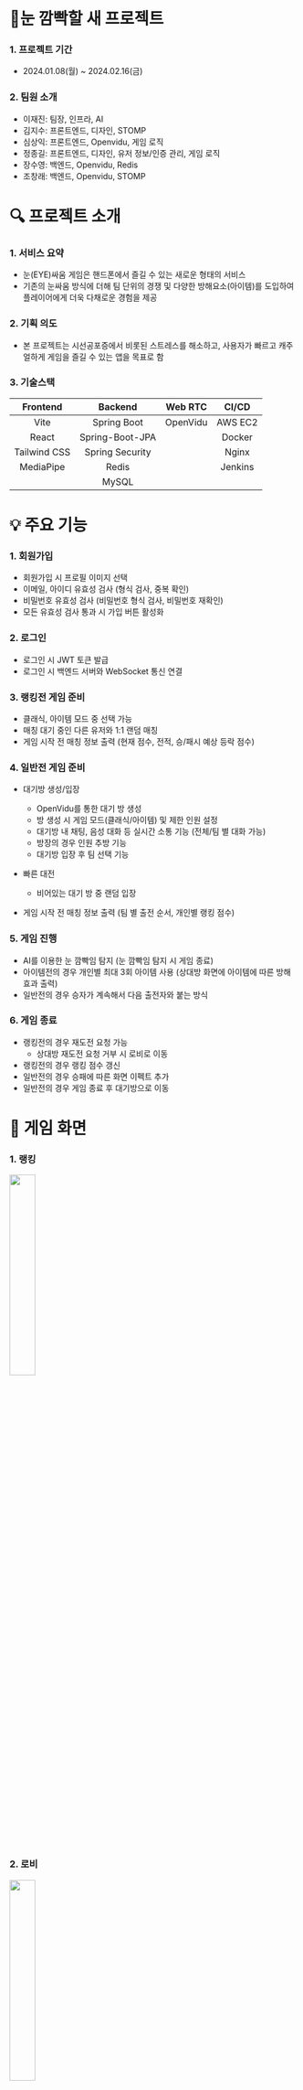 # 🚀눈 깜빡할 새 프로젝트

### 1. 프로젝트 기간

- 2024.01.08(월) ~ 2024.02.16(금)

### 2. 팀원 소개

- 이재진: 팀장, 인프라, AI
- 김지수: 프론트엔드, 디자인, STOMP
- 심상익: 프론트엔드, Openvidu, 게임 로직
- 정종길: 프론트엔드, 디자인, 유저 정보/인증 관리, 게임 로직 
- 장수영: 백엔드, Openvidu, Redis  
- 조창래: 백엔드, Openvidu, STOMP



# 🔍 프로젝트 소개

### 1. 서비스 요약

- 눈(EYE)싸움 게임은 핸드폰에서 즐길 수 있는 새로운 형태의 서비스
- 기존의 눈싸움 방식에 더해 팀 단위의 경쟁 및 다양한 방해요소(아이템)를 도입하여 플레이어에게 더욱 다채로운 경험을 제공

###  2. 기획 의도
- 본 프로젝트는 시선공포증에서 비롯된 스트레스를 해소하고, 사용자가 빠르고 캐주얼하게 게임을 즐길 수 있는 앱을 목표로 함

### 3. 기술스택
|   Frontend   |     Backend     | Web RTC  |  CI/CD  |
| :----------: | :-------------: | :------: | :-----: |
|     Vite     |   Spring Boot   | OpenVidu | AWS EC2 |
|    React     | Spring-Boot-JPA |          | Docker  |
| Tailwind CSS | Spring Security |          |  Nginx  |
|  MediaPipe   |      Redis      |          | Jenkins |
|              |      MySQL      |          |         |

# **💡 주요 기능**

### 1. 회원가입

- 회원가입 시 프로필 이미지 선택
- 이메일, 아이디 유효성 검사 (형식 검사, 중복 확인)
- 비밀번호 유효성 검사 (비밀번호 형식 검사, 비밀번호 재확인)
- 모든 유효성 검사 통과 시 가입 버튼 활성화

### 2. 로그인

- 로그인 시 JWT 토큰 발급
- 로그인 시 백엔드 서버와 WebSocket 통신 연결

### 3. 랭킹전 게임 준비

- 클래식, 아이템 모드 중 선택 가능
- 매칭 대기 중인 다른 유저와 1:1 랜덤 매칭
- 게임 시작 전 매칭 정보 출력 (현재 점수, 전적, 승/패시 예상 등락 점수)

### 4. 일반전 게임 준비

- 대기방 생성/입장
  - OpenVidu를 통한 대기 방 생성
  - 방 생성 시 게임 모드(클래식/아이템) 및 제한 인원 설정
  - 대기방 내 채팅, 음성 대화 등 실시간 소통 기능 (전체/팀 별 대화 가능)
  - 방장의 경우 인원 추방 기능
  - 대기방 입장 후 팀 선택 기능

- 빠른 대전
  - 비어있는 대기 방 중 랜덤 입장

- 게임 시작 전 매칭 정보 출력 (팀 별 출전 순서, 개인별 랭킹 점수)

### 5. 게임 진행

- AI를 이용한 눈 깜빡임 탐지 (눈 깜빡임 탐지 시 게임 종료)
- 아이템전의 경우 개인별 최대 3회 아이템 사용 (상대방 화면에 아이템에 따른 방해 효과 출력)
- 일반전의 경우 승자가 계속해서 다음 출전자와 붙는 방식

### 6.  게임 종료

- 랭킹전의 경우 재도전 요청 가능
  - 상대방 재도전 요청 거부 시 로비로 이동
- 랭킹전의 경우 랭킹 점수 갱신
- 일반전의 경우 승패에 따른 화면 이펙트 추가
- 일반전의 경우 게임 종료 후 대기방으로 이동



# 👀 게임 화면

### 1. 랭킹

<img src="https://github.com/Jonggil-dev/Staring-Contest/assets/155353613/bc825f03-727b-4cc6-85e4-82995d9ee5c2" width="30%" height="30%"/>

### 2. 로비

<img src="https://github.com/Jonggil-dev/Staring-Contest/assets/155353613/74b03fd9-47fb-4d5f-86e4-8c7875aaeb2d" width="30%" height="30%"/>

### 3. 클래식전과 아이템전 중 하나를 선택할 수 있음

<img src="https://github.com/Jonggil-dev/Staring-Contest/assets/155353613/8de8d111-d936-4842-984d-766870f58a09" width="30%" height="30%"/>

### 4. 매칭 찾는 중

<img src="https://github.com/Jonggil-dev/Staring-Contest/assets/155353613/232da25c-038e-40ec-a043-495f64368daf" width="30%" height="30%"/>

### 5. 매칭성공

<img src="https://github.com/Jonggil-dev/Staring-Contest/assets/155353613/0a346d6e-959e-4f1d-a486-3ef146361014" width="30%" height="30%"/>

### 6. 게임 준비

<img src="https://github.com/Jonggil-dev/Staring-Contest/assets/155353613/a3a82654-0147-4667-8047-3a923f4df212" width="30%" height="30%"/>

### 7. 예상 승점

<img src="https://github.com/Jonggil-dev/Staring-Contest/assets/155353613/9063532c-38da-4b26-8f0c-eb561e4db7b5" width="30%" height="30%"/>

### 8. 게임 시작 직전

<img src="https://github.com/Jonggil-dev/Staring-Contest/assets/155353613/15ee3fa3-ec37-4a87-9e7a-79186b5b96d8" width="30%" height="30%"/>

### 9. 게임 진행 중

<img src="https://github.com/Jonggil-dev/Staring-Contest/assets/155353613/267949af-7d63-44a0-80c3-53b516033db7" width="30%" height="30%"/>

### 10. 게임 승리 후의 화면

<img src="https://github.com/Jonggil-dev/Staring-Contest/assets/155353613/ba56bc12-3e2e-438c-b3fa-9312b903c709" width="30%" height="30%"/>



# 🔧 설계

### 1. 아키텍처 설계

![architecture drawio](https://github.com/Jonggil-dev/Staring-Contest/assets/155353613/1f3bc1ee-2ee6-4e57-b823-de518357ae0f)

### 2. DB 설계(ERD)

![erd](https://github.com/Jonggil-dev/Staring-Contest/assets/155353613/86de0972-16f7-4112-83f6-bb5ec0b28378)



# ✨ 명세서

### 1. 요구사항 명세서

|요구사항명|우선순위|기능명|처리내용|
|---|---|---|---|
|회원관리 서비스|매우 높음|가입|1. 이메일, 비밀번호, 닉네임, 프로필 선택|
||매우 높음|로그인|1. 이메일과 비밀번호로 로그인  <br>2. 소셜 로그인(optional)|
||매우 높음|로그아웃|유저 로그아웃|
||높음|회원정보 수정|1. 닉네임 변경  <br>2. 비밀번호 변경  <br>3. 프로필 변경|
||높음|회원탈퇴|1. 유저가 삭제되었음을 기록|
|로비|매우 높음|랭크 확인|1. 한 페이지당 10명씩, 10페이지에 걸쳐서 랭크 나열(총 100명 이내)  <br>2. 각 유저의 등수, 닉네임, 점수가 보여짐  <br>3. 1,2,3등의 캐릭터에 왕관 씌우기|
||매우 높음|개인 프로필 확인|1. 프로필 이미지  <br>2. 닉네임  <br>3. 점수  <br>4. 친구 목록  <br>5. 승률|
||높음|초대장 확인|초대받은 게임 방에 참여|
||보통|메세지 보내기|유저끼리 메세지를 보냄|
|게임|매우 높음|대결 선택|1. 랭크는 승패에 따라 유저 점수의 변동이 있음.  <br>2. 클래식 모드와 아이템 모드의 점수가 다름.|
||매우 높음|클래식 게임|1. 매칭 정보 출력(3초) → 닉네임, 전적, 점수, 등락 예상 점수 등  <br>2. 눈 인식하여 게임 준비  <br>3. 카운트 3초 출력  <br>4. 상대방 영상으로 화면 전환  <br>5. 참가자 전원 음소거|
||매우 높음|아이템전|1. 아이템 사용 버튼 활성화  <br>2.화면 클릭시 랜덤 아이템 사용|
||높음|팀전|1. 출전자 화면은 랭크 모드와 동일  <br>2. 팀원 화면(관전 모드)은 대결 중인 참가자 2명 분할해서 화면 출력  <br>3. 출전 순서를 정할 수 있음.|
||높음|게임 오버|1. 게임 종료 시 승패 여부 나타는 화면 + 재도전 여부 출력(3초 카운트)  <br>2. 재도전 승락 시 대기 화면부터 다시 게임 진행  <br>3. 재도전 거부 시 게임 종료 시 매칭 화면으로 돌아가기|
||높음|플레이어의 정보(닉네임, 전적, 점수, 등락 예상 점수) 가져오기|게임 시작 직전 5초간 출력|
||매우 높음|게임 결과 저장|게임 승부 및 랭킹 점수 저장|
|게임 방|매우 높음|방 관리|1. 방을 20개까지 유지  <br>2. 방 존재 여부 및 참가 인원 조회  <br>3. 방 인원수 설정  <br>4. 6명 이하의 화상 및 채팅이 가능한 방 생성  <br>5. 게임 준비 상태에서만 게임 시작  <br>6. 방장이 방을 나가도 다음 사람이 자동으로 방장 위임|
||매우 높음|일반 입장|1. 방을 클릭해서 입장.  <br>2. 방이 꽉 찼을 경우 입장 불가.  <br>3. 방 제목, url 주소, QR 코드 활용하여 접속|
||높음|빠른 입장|1. 빈 방을 제외한 유저의 수가 가장 많은 방을 찾아 자동 입장  <br>2. 빈 방을 제외한 가장 작은 방 id의 방을 찾아 자동 입장.|
||높음|게임 방 설정|1. 방장은 게임을 설정 할 수 있음. - 비밀번호는 숫자 4자리  <br>2. 비밀방 설정, 아이템전, 팀전 설정 가능|
||높음|게임 방 초대|1. 방장은 url 주소, QR 코드를 생성해서 초대 가능  <br>2. 온라인인 친구를 선택해서 초대장 보내기 가능|
|채팅 / 음성|높음|채팅 기능|1. 모든 사람들이 볼 수 있는 일반 채팅 모드  <br>2. 팀끼리만 볼 수 있는 팀 채팅 모드|
||보통|채팅 로그|일반 채팅과 팀 채팅, 음성을 저장하고 로그로 볼 수 있음|
### 2. 기능 명세서

| 대분류                         | 소분류                 | 주기능                                         | 상세기능(BE)                                                 | 상세기능(FE)                                                 | 우선순위              | 페이지                                          |
| ------------------------------ | ---------------------- | ---------------------------------------------- | ------------------------------------------------------------ | ------------------------------------------------------------ | --------------------- | ----------------------------------------------- |
| 회원관리                       | 회원가입               | 이메일 입력(아이디)                            | 이메일의 형식이 갖추어졌는지 확인: @가 하나 등장, .이 하나 등장, @으로 시작하면 안됨, @ 다음에 .이 등장해야 함, @와 .이 연속해선 안 됨 | 이메일의 형식이 갖추어졌는지 확인: @가 하나 등장, .이 하나 등장, @으로 시작하면 안됨, @ 다음에 .이 등장해야 함, @와 .이 연속해선 안 됨 | 매우 높음             | 회원가입 모달                                   |
|                                | 회원가입               | 이메일 유일성 검증                             | 주어진 이메일을 지닌 유저가 있는지 확인.                     | 이메일 중복 시 가입 버튼 비활성화                            | 높음                  | 회원가입 모달                                   |
|                                | 회원가입               | 비밀번호, 비밀번호 확인 입력                   | X                                                            | 비밀번호와 비밀번호 확인이 같은지 확인                       | 매우 높음             | 회원가입 모달                                   |
|                                | 회원가입               | 닉네임 입력                                    | 닉네임 중복확인 및 닉네임 최대 6자 이내 작성                 | 닉네임 중복확인 및 닉네임 최대 6자 이내 작성                 | 매우 높음             | 회원가입 모달                                   |
|                                | 회원가입               | 닉네임 유일성 검증                             | 주어진 닉네임을 가진 유저가 있는지 확인                      | 닉네임 중복 시 가입 버튼 비활성화                            | 높음                  | 회원가입 모달                                   |
|                                | 회원가입               | 프로필 사진 선택                               | X                                                            | 고정된 n개의 프로필 사진 중 하나 선택                        | 매우 높음             | 회원가입 모달                                   |
|                                | 회원가입               | 회원 가입                                      | 이메일, 비밀번호, 닉네임, 프로필 사진의 번호로 구성된 RequestUserDto를 POST | 1. 게임 초기 페이지 회원가입 버튼 클릭(회원가입 모달 활성화)  <br>2. 아이디/닉네임 중복 확인, 비밀번호 유효성 검사 모두 통과 시 가입 버튼 활성화 <br>3. '회원가입이 완료되었습니다.' 팝업 | 매우 높음             | 회원가입 모달                                   |
|                                | 로그인                 | 이메일, 비밀번호를 입력해서 로그인             | 해당 이메일을 지닌 유저가 있는지 확인, 해당 비밀번호의 해시된 결과가 DB에 저장된 비밀번호와 같은지 확인  <br>일치 시, 특정 ResponseUserDto 생성 후 프론트로 전달 | 1. 로비 로그아웃 버튼 클릭 시  <br>2. '로그아웃 하였습니다.' 팝업 후  <br>3. 게임 초기 페이지 이동  <br>4. 로그인 이후 작업은 백엔드 서버에서 수령한 토큰을 http 요청시 헤더에 포함시켜 수행 | 매우 높음             | 로그인 모달                                     |
|                                | 로그아웃               | 로그아웃                                       | access token과 refresh token 삭제                            | 1. 스토어에 저장된 로그인 관련 JWT 토큰 삭제                 | 매우 높음             | 로비 페이지                                     |
|                                | 회원수정               | 닉네임 변경                                    | User의 닉네임 정보 수정                                      | 1. 로비 내정보 버튼 클릭 시  <br>2. 내 정보 모달  <br>3. 회원 정보 변경 탭 클릭  <br>4. 닉네임 중복 없을 시 닉네임 변경 | 높음                  | 회원 정보 변경 모달                             |
|                                | 회원수정               | 닉네임 유일성 검증                             | 변경할 닉네임을 지닌 유저가 있는지 확인                      | 중복확인 요청                                                | 높음                  | 회원 정보 변경 모달                             |
|                                | 회원수정               | 프로필 이미지 변경                             | X                                                            | 고정된 n개의 프로필 사진 중 하나 선택하여 기존 이미지에 대체 | 높음                  | 회원 정보 변경 모달                             |
|                                | 회원수정               | 비밀번호 변경                                  | 요청으로 들어온 비밀번호와 DB에 저장된 비밀번호가 같은지 확인  <br>비밀번호와 비밀번호 확인이 같은 지 확인, 만약 같다면 비밀번호 변경 | 변경할 비밀번호, 비밀번호 확인, 기존 비밀번호 입력           | 높음                  | 회원 정보 변경 모달                             |
|                                | 회원탈퇴               | 회원 삭제                                      | 해당 유저의 isDeleted = true로 변경.                         | 1. 모달 클릭 시, 회원 비밀번호 확인 이후 -> 삭제 모달 -> 삭제 버튼 클릭 시, 회원 탈퇴 확인 이후 회원탈퇴  <br>2. isDelete = True의 경우 회원정보 유효하지 않다고 판단하기 | 높음                  | 회원 탈퇴 모달                                  |
|                                | 유저 프로필            | 유저 프로필 조회                               | X                                                            | 1. 친구 관리, 인게임 대기방에서 프로필 클릭으로 가능  <br>2. 로그인 시 벡엔드 서버로부터 받은 store에 저장해 놓았던 정보 사용 | 높음                  | 내정보 모달                                     |
|                                | 유저 프로필            | 유저 전적/포인트 확인                          | (유저의 승 및 패 결과를 조회해서 전적을 계산) 로그인 시 1회 조회, 나머지는 게임에서 관리 | 1. 내 정보 모달에서 유저 전적/포인트 확인  <br>2. 게임 종료 시 마다 벡엔드 서버에서 최신화된 전적/포인트 데이터를 받아서 store의 정보 갱신하기 | 높음                  | 내정보 모달                                     |
| 친구                           | 친구 관리              | 친구 목록 확인                                 | 유저의 친구 목록을 확인 (User_Friend 테이블 두개의 열 탐색)  | 내 정보 모달 -> 친구 관리 탭 -> 친구 관리 에서 등록된 친구 확인 | 높음                  | 친구 관리 모달                                  |
|                                | 친구 관리              | 친구 검색                                      | 해당 유저의 닉네임을 통해 유저 검색 (User 테이블 탐색)       | 내 정보 모달 -> 친구 관리 탭 -> 친구 찾기 -> 유저의 닉네임을 검색하여 조회 | 보통                  | 친구 관리 모달                                  |
|                                | 친구 관리              | 친구 추가                                      | 추가하고자 하는 유저에게 친구 추가 메세지 발송               | 내 정보 모달 -> 친구 관리 탭 -> 친구 찾기 -> 유저의 닉네임을 검색하여 조회하며, 친구 추가 기능 | 보통                  | 친구 관리 모달                                  |
|                                | 친구 관리              | 친구 수락                                      | 수락하면 서로의 친구목록에 등록 (수락 시, User_Friend에 필드 추가) | 내 정보 모달 -> 친구 관리 탭 -> 친구 요청 탭에서 요청온 유저 친구 추가 확인, 거부 | 높음                  | 친구 관리 모달                                  |
|                                | 친구 관리              | 친구 따라가기                                  | 친구가 있는 방으로 접속 (redis에서 온오프라인 관리 및 구현)  | 내 정보 모달 -> 친구 관리 탭 -> 친구 관리 에서 등록된 친구 확인, 접속 및 게임방 입장 가능 시, 따라가기 활성화 | 낮음                  | 친구 관리 모달                                  |
| 게임 관리                      | 랭크 게임              | 상대방 점수 확인                               | 유저의 점수, 승 및 패 결과를 조회해서 전적을 계산            | 매칭 후, 게임 시작 전 (최소 3초) 서로의 점수를 한페이지에서 확인 | 높음                  | 랭크(개인전)-매칭정보                           |
|                                | 랭크 게임              | 내 점수 확인                                   | 유저의 점수, 승 및 패 결과를 조회해서 전적을 계산            | 높음                                                         | 랭크(개인전)-매칭정보 | 랭크(개인전)-매칭정보                           |
|                                | 랭크 게임              | 랭크 게임이 끝나면 게임 결과를 테이블에 저장   | 승자, 패자, 게임 날짜를 record 테이블에 저장                 | store에 본인 전적 및 점수 갱신                               | 매우 높음             | 랭크(개인전)-게임 종료 화면                     |
|                                | 랭크 게임              | 랭크 게임이 끝나면 얻은 포인트를 테이블에 저장 | 유저의 점수를 변형. 승자는 점수가 증가하고, 패자는 점수가 감소한다 | store에 본인 전적 및 점수 갱신                               | 매우 높음             | 랭크(개인전)-게임 종료 화면                     |
|                                | 일반 게임              | 게임이 끝나면 해당 방으로 되돌아가기           | X                                                            | 게임 종료 후, 새 페이지에서 승, 패 팀 확인 후, 게임 방으로 리턴 | 높음                  | 일반 - 게임 종료 화면                           |
|                                | 게임 (AI)              | 눈 감음 여부 판단                              | (FastAPI)MediaPipe의 Face Mesh 모델을 사용하여 눈 주위의 랜드마크 감지 |                                                              | 매우 높음             | 게임 화면                                       |
|                                | 게임 (AI)              | 눈 감음 여부 판단                              | (FastAPI)감지한 랜드마크의 2차원 좌표를 numpy로 반환         |                                                              | 매우 높음             | 게임 화면                                       |
|                                | 게임 (AI)              | 눈 감음 여부 판단                              | (FastAPI)반환한 랜드마크 좌표를 커스텀한 EAR 알고리즘을 적용해 특정 값보다 EAR 리턴값 반환 |                                                              | 매우 높음             | 게임 화면                                       |
|                                | 게임 (AI)              | 눈 감음 여부 판단                              | (FastAPI)반환한 값이 특정 값보다 작으면 눈을 감은 것으로 판단 |                                                              | 매우 높음             | 게임 화면                                       |
|                                | 게임 준비(공통)        | 매칭정보 출력(랭킹전, 개인전)                  | 방에 있는 유저들의 점수 및 랭킹을 조회                       | 1. 화면 상단에 "랭킹전(개인전) -XX 모드" 문구 출력  <br>2. 각 플레이어 별 상하로 나누어 아래 정보 3초간 출력  <br>(1) 캐릭터 사진, username, 전적, 현재 랭크 점수(모드별), 승패에 따른 예상 변동 점수  <br>(2) 화면을 상하를 나누는 구분자 및 카운트 다운 3초 출력 | 매우 높음             | 게임 화면                                       |
|                                | 게임 준비(공통)        | 매칭정보 출력(일반전, 팀전)                    | 방에 있는 유저들의 점수 및 랭킹을 조회                       | 1. 화면 상단에 "일반(팀전) -XX 모드" 문구 출력  <br>2. 각 팀별로 상하로 나눈어 아래 정보 3초간 출력  <br>(1) 팀 별 상단에 "X팀 출전 순서" 문구 출력  <br>(2) 플레이어 별 출전 번호, 캐릭터 사진, username, 랭크 점수(클래식/아이템)  <br>(3) 화면을 상하를 나누는 구분자 및 카운트 다운 3초 출력  <br>(4) 각 플레이어 정보는 출전 순서대로 출력(팀 별 출전 선수는 랜덤)  <br>3. 출전자의 경우 38행(게임 준비(출전자)) 화면으로 이동  <br>4. 관전자의 경우 41행(게임 준비(팀전-관전자)) 화면으로 이동 | 매우 높음             | 게임 화면                                       |
|                                | 게임 준비(출전자)      | 눈 인식                                        | X                                                            | 1. 눈 인식 영역 상단에 "눈을 인식 시켜 준비를 완료하세요" 문구 출력  <br>2. 눈 인식 영역에 양쪽 플레이어의 눈을 인식시켜 준비 완료 | 매우 높음             | 게임 대기화면                                   |
|                                | 게임 준비              | 준비 상태 출력(미준비)                         | X                                                            | 1. 미 준비 시 눈을 감고 있는 이미지 표시  <br>2. 준비 상태 표시 영역에 "양측 참가자(또는 팀)의 준비가 완료되면 게임이 시작 됩니다" 문구 출력  <br>3. 팀 전의 경우 팀 전체의 준비상태 + 각 팀원의 준비상태 모두 출력 | 매우 높음             | 게임 대기화면                                   |
|                                | 게임 준비              | 준비 상태 출력 (준비완료)                      | X                                                            | 1. 준비 완료 시 각 플레이어(또는 팀)당 한 쪽 눈을 뜨며 준비 완료 표시  <br>2. 양측 플레이어(또는 팀) 모두 준비 완료 시 준비 상태 표시 영역에 "X초 후 게임이 시작 됩니다." 문구 출력 (카운트 다운) | 매우 높음             | 게임 대기화면                                   |
|                                | 게임 준비(팀전-관전자) | 게임 대기(관전자)                              | X                                                            | 1. 화면 상단에 각 팀 별 유저정보(캐릭터,username) 빠 출력  <br>-> 팀 별 출전 순서 별로 정렬  <br>-> 현재 대결 중인 선수는 테두리로 표시  <br>2. 화면 상/하단 분리하여 각 대결 중인 선수 화면 출력  <br>3. 화면 좌측 하단에 마이크 음소거, 음성 채팅, 채팅 버튼 출력  <br>4. 화면 내 각 선수별 준비상태 표시  <br>5. 양측 준비완료 시 게임 시작 카운트다운(3초) 후 게임시작(46행으로 이동) | 매우 높음             | 게임 대기화면                                   |
|                                | 게임 시작(공통)        | 게임 진행                                      | X                                                            | 1. 화면 상단 "화면을 똑바로 응시해 주세요" + 게임 진행 시간 출력  <br>2. 화면 하단 캐릭터 사진, username 출력 | 매우 높음             | 게임 화면                                       |
|                                | 게임 시작(아이템 전)   | 아이템 사용(사용자 화면)                       | X                                                            | 1. 화면 하단 "화면을 터치하면 아이템이 사용됩니다" 문구 출력  <br>2. 플레이어 당 랜덤 아이템 3개 씩 보유  <br>3. 화면 내 아이템 보유 수량 출력  <br>4. 화면 내 클릭 이벤트 발생 시 아이템 사용  <br>(1) 아이템 사용 시 하단의 "XXX 아이템을 사용하였습니다" 문구 변경 -> 2초 출력 후 다시 원래 문구로 표시  <br>(2) 아이템 사용 시 잔여 아이템 수량 차감 | 매우 높음             | 게임 화면                                       |
|                                | 게임 시작(아이템 전)   | 아이템 사용(피해자 화면)                       | X                                                            | 1. 아이템에 따른 아이템 모션 출력  <br>2. 화면 하단 "XXX님이 XXX을 사용하였습니다" 문구 2초 출력 | 매우 높음             | 게임 화면                                       |
|                                | 게임 시작(팀전)        | 게임 진행(출전자)                              | X                                                            | 1. 35행(게임 시작(공통))과 동일                              | 매우 높음             | 게임 화면                                       |
|                                | 게임 시작(팀전)        | 게임 진행(관전자)                              | X                                                            | 1. 화면 상단에 각 팀 별 유저정보(캐릭터,username) 바 출력  <br>-> 팀 별 출전 순서 별로 정렬  <br>-> 현재 대결 중인 선수는 테두리로 표시  <br>2. 화면 상/하단 분리하여 각 대결 중인 선수 화면 출력  <br>3. 화면 중간에 게임 진행시간 출력  <br>4. 화면 좌측 하단에 마이크 음소거, 음성 채팅, 채팅 버튼 출력  <br>5. 라운드 종료 시 user에 맞게 Lose, Win 출력  <br>6. 다음 라운드 진행 유무에 따른 다음 동작  <br>(1) 다음 라운드 진행 시 : "X초 후 다음 라운드가 시작 됩니다" 출력 후 출전자(38행), 관전자(41행) 화면으로 이동  <br>(2) 최종 라운드 종료 시 : 49행(게임 승/패자) 화면으로 이동 | 매우 높음             | 게임 화면                                       |
|                                | 게임 종료              | 게임 승리(랭킹전)                              | X                                                            | 1. 최초 화면  <br>(1) "상대방의 재도전 여부를 기다리는 중입니다." 문구 출력(3초 카운트)  <br>(2) 승리를 알리는 문구 출력 (ex) Win 등  <br>(3) 랭크 점수 올라가는 모션 출력  <br>(4) 캐릭터 승리 모션, username 출력  <br>  <br>2. 패배자가 재도전 요청 시  <br>(1) 상대방 재도전 요청에 대한 승인/거절 버튼 출력  <br>  <br>3. 승자가 재도전 승인 시  <br>(1) 매칭정보 출력부터 다시 게임시작  <br>  <br>4. 승자가 재도전 거부 시 or 패배자가 재도전 거부  <br>(1) 계속하기 및 나가기 버튼 출력  <br>(2) 계속하기 버튼 클릭 시 랭크 게임 재매칭  <br>(3) 나가기 버튼 클릭 시 로비 화면으로 이동 | 매우 높음             | 게임 화면                                       |
|                                | 게임 종료              | 게임 패배(랭킹전)                              | X                                                            | 1. 최초 화면  <br>(1) 재도전 의사를 물어보는 문구 출력 (3초 카운트)  <br>(2) 패배를 알리는 문구 출력 (ex) Lose 등  <br>(3) 랭크 점수 내려가는 모션 출력  <br>(4) 캐릭터 패배 모션, username 출력  <br>  <br>2. 패배자가 재도전 요청 시  <br>(1) "상대방이 재도전 요청을 승인할 경우 게임이 진행됩니다" 문구 출력  <br>  <br>3. 승자가 재도전 승인 시  <br>(1) 매칭정보 출력부터 다시 게임시작  <br>  <br>4. 승자가 재도전 거부 시  <br>(1) 계속하기 및 나가기 버튼 출력  <br>(2) 계속하기 버튼 클릭 시 랭크 게임 재매칭  <br>(3) 나가기 버튼 클릭 시 로비 화면으로 이동 | 매우 높음             | 게임 화면                                       |
|                                | 게임 종료              | 게임 결과 출력(일반전)                         | X                                                            | 1. 방으로 나가기 버튼 출력(3초 카운트)  <br>2. 승/패를 알리는 문구 출력 (ex) Win/Lose 등  <br>3. 승/패에 따른 랭크 점수 갱신 모션 출력  <br>4. 캐릭터 승/패 모션, username 출력  <br>5. 방으로 나가기 클릭 시 게임 대기 방으로 이동 | 매우 높음             | 게임 화면                                       |
| 게임 방 관리                   | 방 만들기              | 방 정보 설정                                   | 설정한 방 정보를 room 테이블에 저장                          | 방 생성 버튼 클릭 시, 모달 창이 켜짐.  <br>모달 창에는 방 제목, 게임 모드(클래식 / 아이템), 대결 인원, 비밀번호 입력 칸(선택), 생성하기 버튼 포함  <br>방 제목 글자 수는 20자로 제한.  <br>동시에 개설 가능한 방 최대 갯수 5개씩 7페이지(35개) | 높음                  | 방 생성 모달 창 화면                            |
|                                | 방 만들기              | 방 만들기 실패                                 | 서버에서 최대 방 수 체크 후 프론트에 방 생성 실패 메세지 return | 중복된 방 제목이 있을 시, 중복 알림 모달 창 팝업             | 높음                  | 방 생성 모달 창 화면(방 제목 중복 생성 시 팝업) |
|                                | 방 만들기              | 방 이름 중복 확인                              | 생성된 방 이름 체크하여 중복된 이름이 있을 시 프론트에 방 생성 실패-이름 중복 메세지 return |                                                              | 보통                  | 방 생성 모달 창 화면(방 제목 중복 생성 시 팝업) |
|                                | 방 들어가기            | 입장(공통)                                     | 방 입장 시 입장하는 유저의 정보를 프론트 서버로 return       | 백엔드 서버에서 받은 유저 정보를 store에 저장                | 높음                  | 방 찾기 화면                                    |
|                                | 방 들어가기            | 일반 입장                                      | 들어갈 방의 아이디를 서버로 전송하고 방 입장 여부 확인       | 방 목록 화면에는 모드 선택(클래식 / 아이템) 버튼 제공  <br>생성된 방의 표기 정보는 비밀번호 유무, 방 제목, 대결 인원, 방장 닉네임 및 아이콘, 방 접속 인원을 표기  <br>페이지 별 5개의 방 정보 표시, 페이지네이션으로 제공 | 높음                  | 방 찾기 화면                                    |
|                                | 방 들어가기            | 빠른 참가                                      | 자리가 빈 방중에 랜덤으로 room_id 전송, 블랙리스트 확인 후 블랙리스트면 다른 방 찾기 | 모드 선택(클래식 / 아이템) 후 빠른대전 버튼 클릭 시, 현재 인원이 최대 인원에 제일 가까운 방 우선으로 입장 | 높음                  | 일반전 방만들기 페이지                          |
|                                | 방 들어가기            | 방 들어가기 실패                               | 서버에서 인원수, 방 여부 체크 후 프론트에 방 입장 불가 메세지 return | 입장 가능한 자리가 없을 시, 입장 불가 모달 창 팝업  <br>'빈 자리가 없습니다!' 문구와 확인 버튼 제공 | 높음                  | 방 찾기 화면(입장 불가 팝업)                    |
|                                | 방 들어가기            | 방 들어가기 실패 - 블랙리스트                  | 블랙리스트 테이블 조회 후 입장 체크 후 프론트에 방 입장 불가 메세지 return | 추방되어 해당 방에 블랙리스트로 등록된 유저가 해당 방에 재진입 시도 시,  <br>'강퇴당한 방은 입장할 수 없습니다.' 문구를 포함한 모달 창 팝업 | 높음                  | 방 찾기 화면(입장 불가 팝업)                    |
|                                | 방 나가기              | 방 나가기                                      | 유저 테이블의 room_id = null 처리                            | 좌측 상단의 방 나가기 아이콘 클릭을 통해 방 목록 화면으로 이동 | 높음                  | 대기 방 화면                                    |
|                                | 방 추방                | 방 추방                                        | 유저 테이블의 room_id = null 처리 후 프론트에 추당 당했다는 메세지 return | 사용자 칸에 유저가 속해있을 시, 칸의 우측 상단에 강퇴 버튼 제공  <br>방장이 해당 버튼 클릭 시, 강퇴 확인 모달 창 팝업  <br>모달 창에는 유저의 아이콘, 닉네임과 '이 유저를 강퇴하시겠습니까?' 문구, 네 / 아니오 버튼 제공  <br>네 버튼 클릭 시 해당 유저 추방 | 보통                  | 강퇴 확인 모달 창 화면                          |
|                                | 대기방                 | 유저 초대                                      | 온라인 상태인 유저만 초대 가능  <br>초대를 받을 시, 블랙리스트에 상관없이 입장 가능  <br>초대 받는 유저가 로비에 있을 시에만 초대 가능 | 초대 버튼 클릭 시, 모달 창이 켜짐.  <br>모달 창에는 친구 목록, 링크 / QR 로 구분하여 탭 제공  <br>친구 목록 탭에서 온라인인 친구 목록이 표시되고 유저 별 아이콘, 닉네임, 초대 버튼을 제공  <br>초대 버튼 클릭 시 초대 버튼이 비활성화되며 '초대' 문구가 '초대중' 으로 변경 | 높음                  | 초대 모달 창 화면(친구 목록)                    |
|                                | 대기방                 | 방 초대 링크, QR 생성                          | X                                                            | 링크 / QR 탭에서 링크 복사하기, QR 코드 생성하기 버튼을 제공  <br>링크 복사하기 버튼을 클릭하면 '링크가 클립보드에 복사되었습니다.' 라는 문구가 포함된 모달 창 팝업  <br>QR 코드 생성하기 버튼을 클릭하면 하단에 생성된 QR 코드 렌더링 | 높음                  | 초대 모달 창 화면(링크/QR)                      |
|                                | 대기방                 | 좌측 / 우측 팀 선택                            | X                                                            | 방 진입 시, 대기열에 사용자 배치  <br>좌측 / 우측 팀 화상 화면 아래에 팀 선택 버튼 제공  <br>팀 선택 버튼 클릭 시, 해당 팀으로 사용자 이동 | 높음                  | 대기 방 화면                                    |
|                                | 대기방                 | 팀 선택 완료                                   | X                                                            | 속해있는 팀의 사용자 칸에 유저의 화상 화면, 캐릭터 아이콘 및 닉네임 표시 | 높음                  | 대기 방 화면                                    |
|                                | 대기방                 | 음성                                           | X                                                            | 본인 마이크 제어 가능한 버튼 제공(스위치 형식)  <br>팀 / 전체 음성 선택 및 제어 가능한 버튼 제공(버튼 클릭 시 모달 창 팝업) | 높음                  | 대기 방 화면                                    |
|                                | 대기방                 | 채팅                                           | X                                                            | 채팅 버튼 제공(읽지 않은 채팅 내역 존재 시 개수 알림)  <br>버튼 클릭 시 팀 / 전체 채팅 내역 확인 및 전송 가능한 모달 창 팝업 | 높음                  | 대기 방 화면                                    |
|                                | 대기방                 | 영상                                           | X                                                            | 팀 선택 후 본인의 영상 화면 클릭 시 화면 꺼짐(캐릭터로 대체) | 보통                  | 대기 방 화면                                    |
|                                | 대기방                 | 타인 프로필 조회                               | X                                                            | 타인 화면 클릭 시 타인 프로필 모달 창 팝업  <br>팝업 내 친구 추가 버튼 제공(버튼 클릭 시 '요청완료' 로 문구 바뀜)  <br>store에 저장된 유저의 정보를 불러와 보여줌 | 높음                  | 대기 방 화면                                    |
|                                | 대기방                 | 블랙리스트 추가                                | 블랙리스트 테이블에 유저 정보와 추방된 방 번호 추가          | 방장의 권한으로 인해 추방되었을 경우, '방장에 의해 추방되었습니다.' 문구가 포함된 모달 창 팝업과 동시에 방 목록 화면으로 이동 | 보통                  | 방 찾기 화면(강퇴 알림 팝업)                    |
| 메세지(DB)                     | 메세지                 | 메세지 리스트 확인                             | 메세지 테이블에 서 해당 유저 검색 후 리스트 response return  | 로비 -> 알림 모달 활성화 -> 메세지 리스트 확인               | 낮음                  | 편지함 편지보관함 모달                          |
|                                | 메세지                 | 메세지 확인                                    | 메세지 테이블에서 user_from = id 후 메세지 테이블에서 is_read = true -> msg_text return | 로비 -> 알림 모달 활성화 -> 메세지 리스트 클릭 시 -> 보관함 모달에서 수신 확인 | 낮음                  | 편지함 메세지 확인 모달                         |
|                                | 메세지                 | 메세지 보내기                                  | 1. 메세지 테이블 user_to = 본인 / user_from = 받는 유저  <br>2. 메세지 내용 테이블에 추가 | 로비 -> 알림 모달 활성화 -> 메세지 리스트 클릭 시 -> 보관함 모달 -> 발신 탭 -> 메세지 보내기 | 낮음                  | 편지함 전송 모달                                |
|                                | 메세지                 | 친구 초대 수락                                 | 친구 추가 요청 수락 후 메세지 삭제                           | 로비 -> 알림 모달 활성화 -> 친구 초대 요청 수락 (메세지 삭제) | 보통                  | 내정보 - 친구요청 모달                          |
|                                | 메세지                 | 친구 초대 거절                                 | 친구 추가 요청 거절 후 메세지 삭제                           | 로비 -> 알림 모달 활성화 -> 친구 초대 요청 거절 -> '초대 요청을 거절하였습니다' 팝업 후 (메세지 삭제) | 보통                  | 내정보 - 친구요청 모달                          |
|                                | 메세지                 | 방 초대 수락                                   | 방 초대 수락 후 방 검증 -> 방으로 이동, user 테이블에 room_id 업데이트 | 로비 -> 알림 모달 활성화 -> 친구 초대 요청 수락 -> 초대 유저 방으로 이동(메세지 삭제) | 보통                  | 알림 모달                                       |
| 방의 모든 사람들에게 채팅 전송 | 채팅 전송              | 전체 채팅                                      | webSocket or webRTC를 이용한 실시간 채팅기능 구현            | 게임(팀전) 대기방 -> 채팅 버튼 활성화 -> 전체/팀탭 중 팀탭 선택하여 채팅 전송 | 높음                  | 채팅 모달 창 화면                               |
|                                | 채팅 전송              | 팀 채팅                                        | webSocket or webRTC를 이용한 실시간 채팅기능 구현            | 게임(팀전) 대기방 -> 채팅 버튼 활성화 -> 전체/팀탭 중 전체탭 선택하여 채팅 전송 | 높음                  | 채팅 모달 창 화면                               |
| 랭킹                           | 랭킹 조회              | 클래식 랭킹 조회                               | 클래식전의 점수별로 상위 100명을 가져옴. 한 페이지당 10명씩 나열. | 로비 -> 랭킹 버튼 클릭 시 -> 랭킹 모달 활성화 -> default(클래식)탭에서 랭킹 확인 | 보통                  | 랭킹 보기 - 클래식                              |
|                                | 랭킹 조회              | 아이템전 랭킹 조회                             | 아이템전의 점수별로 상위 100명을 가져옴. 한 페이지당 10명씩 나열 | 로비 -> 랭킹 버튼 클릭 시 -> 랭킹 모달 활성화 -> 아이템전탭에서 랭킹 확인 | 보통                  | 랭킹 보기 - 아이템                              |
|                                | 랭킹 조회              | 랭킹 조회                                      | Redis를 사용해 30분마다 랭크 업데이트                        |                                                              | 보통                  | 랭킹 보기                                       |
### 3. API 명세서

| 대분류 | 주기능 | Mapping | Data | Request | Return |
|---|---|---|---|---|---|
|유저|회원가입|POST|/api/user|{  <br>email: "gildong@gmail.com",  <br>password: "1234",  <br>nickname: "gildongnickname",  <br>profileImg: "2"  <br>}|{  <br>email: "gildong@gmail.com",  <br>}|
||로그인|POST|/api/auth/login|{  <br>email: "gildong@gmail.com",  <br>password: "1234"  <br>}|{  <br>email: "gildong@gmail.com,  <br>nickname: "gildongnickname",  <br>profileImg: 2,  <br>classic_pt: 50,  <br>item_pt: 235,  <br>winNumItem: 3,  <br>loseNumItem: 5,  <br>winNumClassic: 4,  <br>loseNumClassic: 7  <br>}|
||로그아웃|POST|/api/auth/logout|{  <br>grantType: "Bearer",  <br>accessToken: "accessToken",  <br>refreshToken: "refreshToken"  <br>}|status: 200|
||access token 만료 시 토큰 재발급|POST|/api/auth/reissue|{  <br>grantType: "Bearer",  <br>accessToken: "accessToken",  <br>refreshToken: "refreshToken"  <br>}|{  <br>grantType: "Bearer",  <br>accessToken: "accessToken",  <br>refreshToken: "refreshToken"  <br>}|
||정보수정 - 비밀번호|PATCH|/api/user/password|{  <br>currentPassword: "currentpassword",  <br>newPassword: "newpassword"  <br>}||
||정보수정 - 닉네임|PATCH|/api/user/nickname|{  <br>nickname: "newnickname"  <br>}||
||정보수정 - 프로필 이미지|PATCH|/api/user/profile-image|{  <br>profileImage: 4  <br>}||
||닉네임 중복확인|GET|/api/user/check/nickname="nickname"||{  <br>check: true  <br>}|
||이메일 중복확인|GET|/api/user/check/email="email"||{  <br>check: true  <br>}|
||비밀번호 확인|POST|/api/user/check/password|RequestUserDto  <br>{  <br>password:"1234"  <br>}|비밀번호 일치 시 : 200  <br>비밀번호 불일치 시 : 401|
||회원탈퇴|PATCH|/api/user|{  <br>password: "1234"  <br>}||
||유저 검색|GET|/api/user/search?searchWord="홍길동"||{  <br>email:"gildong@gmail.com"  <br>nickname: "gildongnickname",  <br>profileImg: 2,  <br>classic_pt: 50,  <br>item_pt: 235,  <br>winNumItem: 5,  <br>loseNumItem: 3,  <br>winNumClassic: 4,  <br>loseNumClassic: 7  <br>}|
|친구 관리|친구 목록 확인|GET|/api/friend/{page}||[  <br>{  <br>email: "friend@gmail.com", nickname: "friend", profileImg: 3,  <br>classic_pt: 30, item_pt : 360, winNum: 5, loseNum: 3  <br>},  <br>{  <br>email: "friend2@gmail.com", nickname: "friend2", profileImg: 3,  <br>classic_pt: 30, item_pt : 360, winNum: 6, loseNum: 4  <br>}  <br>]|
||친구 요청|POST|/api/friend|{  <br>userTo : "userNickname"  <br>}||
||친구 삭제|DELETE|/api/friend/{userId}||status: 200|
||친구 따라가기|보류||||
|랭크 게임|매칭 요청|GET|/api/point/matching|{  <br>point: 15,  <br>ifItem: true,  <br>email: "gildong@gmail.com"  <br>}|openvidu token|
||랭크 게임이 끝나면 게임 결과를 테이블에 저장|POST|/api/game-result|{  <br>is_item : true  <br>user_winner: "winnerNickname"  <br>user_loser : "loserNickname"  <br>}|status 200|
||랭크 게임이 끝나면 얻은 포인트를 나에게 반영|PATCH|/api/point|{  <br>classicPt : 123 or itemPt : -123  <br>}|status 200|
|일반 게임|게임 방 만들기|POST|/api/room|{  <br>roomName: "gildongRoom",  <br>password: "1234" or "",  <br>maxCapacity: "3",  <br>isItem: "true"  <br>}|openvidu token|
||게임 방 목록 조회|GET|/api/room/item||방 목록(페이지네이션)|
|||GET|/api/room/classic||방 목록(페이지네이션)|
||게임 방 들어가기 (토큰 요구하기)|POST|/api/room/enter|{  <br>roomId: "id",  <br>password: "1234", ""  <br>}|openvidu token,  <br>예외: 비밀번호가 틀림, 방이 꽉 참, 블랙리스트 유저임, 방이 없어진 상태임|
||빠른 참가|GET|/api/room/quick/item||openvidu token,  <br>예외: 참가할 수 있는 방이 없음|
|||GET|/api/room/quick/classic|||
||게임방 상태 변경|PATCH|/api/room|{  <br>roomId: "id",  <br>status : true  <br>}||
||게임 방 나가기|POST|/api/room|{  <br>roomId: "id"  <br>}||
|강퇴 하기(블랙리스트 설정)|블랙리스트 추가|POST|/api/blacklist|RequestBlackListDto  <br>{  <br>userId : "id",  <br>roomId : "id"  <br>}||
|메세지|메세지 리스트 확인: 친구 요청 메세지|GET|/api/message/friend-request||[{msgId: 3, msgType: 1, msgText: "철수님이 친구 요청을 보냈습니다", isRead: false, userFromEmail: "gildong@gmail.com", userFromNickname:"gildongId", createdAt: "2023-12-21-09-12"}]|
||메세지 리스트 확인: 쪽지|GET|/api/message/text||[{msgId: 3, msgType: 1, msgText: "안녕하세요", isRead: false, userFromEmail: "gildong@gmail.com", userFromNickname:"gildongId", createdAt: "2023-12-21-09-12"}]|
||메세지 확인|PATCH|/api/message/{messageId}|{  <br>isRead: true  <br>}||
||메세지 보내기|POST|/api/message|{  <br>msgType : 0,  <br>msgText : "HI",  <br>userToEmail : "gildong@gmail.com",|webSocket subscribe url로 새로운 메시지가 왔다는 내용 보내기|
||친구 추가 수락|POST|/api/message/friend|{  <br>userFrom : "userNickname"  <br>}|webSocket subscribe url로 친구를 수락했다는 내용 보내기|
||시스템 메세지 수락/거절 후 메세지 삭제|DELETE|/api/message/{messageId}|||
|랭킹 조회|클래식 랭킹 조회|GET|/api/point/rank/classic/{page}||[{nickname: "gildongnickname", profileImg: 2, point : 1000}]|
||아이템전 랭킹 조회|GET|/api/point/rank/item/{page}||[{nickname: "gildongnickname", profileImg: 2, point : 1000}]|


# 👨‍👩‍👧Convention

### 1. Git Commit Convention

| 커밋 유형        | 의미                                                         |      |
| ---------------- | ------------------------------------------------------------ | ---- |
| Feat             | 새로운 기능 추가                                             |      |
| Fix              | 버그 수정                                                    |      |
| Docs             | 문서 수정                                                    |      |
| Style            | 코드 formatting, 세미콜론 누락, 코드 자체의 변경이 없는 경우 |      |
| Refactor         | 코드 리팩토링                                                |      |
| Test             | 테스트 코드, 리팩토링 테스트 코드 추가                       |      |
| Chore            | 패키지 매니저 수정, 그 외 기타 수정 ex) .gitignore           |      |
| Design           | CSS 등 사용자 UI 디자인 변경                                 |      |
| Comment          | 필요한 주석 추가 및 변경                                     |      |
| Rename           | 파일 또는 폴더 명을 수정하거나 옮기는 작업만인 경우          |      |
| Remove           | 파일을 삭제하는 작업만 수행한 경우                           |      |
| !BREAKING CHANGE | 커다란 API 변경의 경우                                       |      |
| !HOTFIX          | 급하게 치명적인 버그를 고쳐야 하는 경우                      |      |

### 2. Git Branch Convention

- `develop`에서 각자의 기능 브랜치를 분기
- `작업종류-기능` 으로 브랜치 만들기: develop-BE-Message, develop-FE-GameLogic
- 해당 기능의 브랜치에 작업이 완료 되면 해당 브랜치를 원격 저장소에 `push`하고 git Lab 페이지에서 `merge request(source : 본인 기능 브랜치, target : master)`(로컬에서 그냥 `merge` X)
  - `merge request` 오픈 이벤트 발생 시 EC2에서 빌드, 배포 실행 ⇒ MM으로 결과 알림
- `merge request` 위 결과에 따라 승인 여부 결정, 필요한 경우 코드 리뷰 및 토의
- `merge request`가 승인되면 `merge된 master` 브랜치에대하여 다시 EC2에서 빌드, 배포 실행 

### 3. Jira Convention

협업 및 일정, 업무 관리를 위해 Jira를 이용하였습니다. 매주 월요일 오전 회의에서 한 주동안 진행되어야 할 주 단위 계획을 짜고, 진행할 이슈들을 스프린트를 만들어 등록했습니다. 스프린트는 일주일 단위로 진행하였습니다.

- Epic : 각 기능의 제목으로 설정했습니다: BE - Message
- story : 담당자와 각 기능의 세부사항을 표기했습니다: \[조창래\] Message - 친구수락

